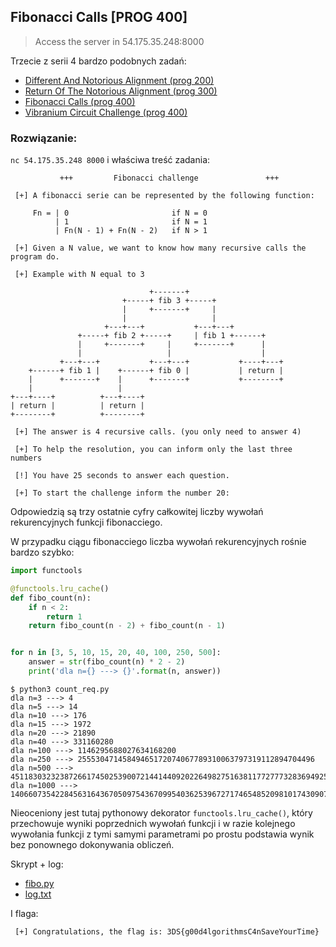 ## Fibonacci Calls [PROG 400]

>Access the server in 54.175.35.248:8000

Trzecie z serii 4 bardzo podobnych zadań:

 * [Different And Notorious Alignment (prog 200)](Different_And_Notorious_Alignment-prog200)
 * [Return Of The Notorious Alignment (prog 300)](Return_Of_The_Notorious_Alignment-prog300)
 * [Fibonacci Calls (prog 400)](Fibonacci_Calls-prog400)
 * [Vibranium Circuit Challenge (prog 400)](Vibranium_Circuit_Challenge-prog400)

### Rozwiązanie:

`nc 54.175.35.248 8000` i właściwa treść zadania:

```
           +++         Fibonacci challenge               +++

 [+] A fibonacci serie can be represented by the following function:

     Fn = | 0                       if N = 0
          | 1                       if N = 1
          | Fn(N - 1) + Fn(N - 2)   if N > 1

 [+] Given a N value, we want to know how many recursive calls the program do.

 [+] Example with N equal to 3

                               +-------+
                         +-----+ fib 3 +-----+
                         |     +-------+     |  
                         |                   |
                     +---+---+           +---+---+
               +-----+ fib 2 +-----+     | fib 1 +------+
               |     +-------+     |     +-------+      |
               |                   |                    |
           +---+---+           +---+---+           +----+---+
    +------+ fib 1 |    +------+ fib 0 |           | return |
    |      +-------+    |      +-------+           +--------+
    |                   |
+---+----+          +---+----+
| return |          | return |
+--------+          +--------+

 [+] The answer is 4 recursive calls. (you only need to answer 4) 

 [+] To help the resolution, you can inform only the last three numbers
 
 [!] You have 25 seconds to answer each question. 

 [+] To start the challenge inform the number 20:
```

Odpowiedzią są trzy ostatnie cyfry całkowitej liczby wywołań rekurencyjnych funkcji fibonacciego.

W przypadku ciągu fibonacciego liczba wywołań rekurencyjnych rośnie bardzo szybko:

```python
import functools

@functools.lru_cache()
def fibo_count(n):
    if n < 2:
        return 1
    return fibo_count(n - 2) + fibo_count(n - 1)


for n in [3, 5, 10, 15, 20, 40, 100, 250, 500]:
	answer = str(fibo_count(n) * 2 - 2)
	print('dla n={} ---> {}'.format(n, answer))
```

```
$ python3 count_req.py
dla n=3 ---> 4
dla n=5 ---> 14
dla n=10 ---> 176
dla n=15 ---> 1972
dla n=20 ---> 21890
dla n=40 ---> 331160280
dla n=100 ---> 1146295688027634168200
dla n=250 ---> 25553047145849465172074067789310063797319112894704496
dla n=500 ---> 451183032323872661745025390072144144092022649827516381177277732836949255477373766810031974105593936997250
dla n=1000 ---> 140660735422845631643670509754367099540362539672717465485209810174309074236393867159484498989125223466975500898483531982176372726530900447294212024106748242547734678222396278746251197535380183804490490646807000
```

Nieoceniony jest tutaj pythonowy dekorator `functools.lru_cache()`, który przechowuje wyniki poprzednich wywołań funkcji i w razie kolejnego wywołania funkcji z tymi samymi parametrami po prostu podstawia wynik bez ponownego dokonywania obliczeń.

Skrypt + log:

* [fibo.py](fibo.py)
* [log.txt](log.txt)

I flaga:

```
 [+] Congratulations, the flag is: 3DS{g00d4lgorithmsC4nSaveYourTime}
```
